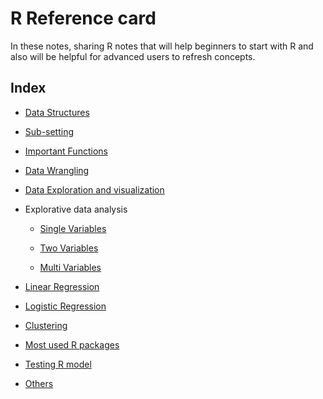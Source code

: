 # R Reference card
In these notes, sharing R notes that will help beginners to start with R and also will be helpful for advanced users to refresh concepts.

## Index

- [Data Structures](https://github.com/rajpalkulhari/R-reference-card/blob/master/Notes/R%20-%2001.%20Data%20structures.R)

- [Sub-setting](https://github.com/rajpalkulhari/R-reference-card/blob/master/Notes/R%20-%2002.%20Subsetting.R)

- [Important Functions](https://github.com/rajpalkulhari/R-reference-card/blob/master/Notes/R%20-%2003.%20Important%20functions.R)

- [Data Wrangling](https://github.com/rajpalkulhari/R-reference-card/blob/master/Notes/R%20-%2004.%20Data%20Wrangling%20or%20preparation.R)

- [Data Exploration and visualization](https://github.com/rajpalkulhari/R-reference-card/blob/master/Notes/R%20-%2005.%20Data%20Exploration%20and%20Visualization.R)

- Explorative data analysis
    - [Single Variables](https://github.com/rajpalkulhari/R-reference-card/blob/master/Notes/R%20-%2005.1.%20EDA%20-%20single%20variable.R)

    - [Two Variables](https://github.com/rajpalkulhari/R-reference-card/blob/master/Notes/R%20-%2005.2.%20EDA%20-%20two%20variable.R)

    - [Multi Variables](https://github.com/rajpalkulhari/R-reference-card/blob/master/Notes/R%20-%2005.3.%20EDA%20-%20many%20variable.R)

- [Linear Regression](https://github.com/rajpalkulhari/R-reference-card/blob/master/Notes/R%20-%2006.%20linear%20regression.R)

- [Logistic Regression](https://github.com/rajpalkulhari/R-reference-card/blob/master/Notes/R%20-%2007.%20logistic%20regression.R)

- [Clustering](https://github.com/rajpalkulhari/R-reference-card/blob/master/Notes/R%20-%2008.%20Clustering.R)

- [Most used R packages](https://github.com/rajpalkulhari/R-reference-card/blob/master/Notes/R%20-%2009.%20Best%20packages.R)

- [Testing R model](https://github.com/rajpalkulhari/R-reference-card/blob/master/Notes/R%20-%2010.%20How%20to%20test%20your%20model.R)

- [Others](https://github.com/rajpalkulhari/R-reference-card/blob/master/Notes/R%20-%2011.%20Others.R)
